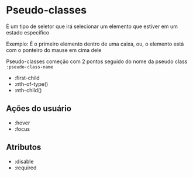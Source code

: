 # Pseudo-classes

É um tipo de seletor que irá selecionar um elemento que estiver em um estado específico

Exemplo: É o primeiro elemento dentro de uma caixa, ou, o elemento está com o ponteiro do mause em cima dele

Pseudo-classes começão com 2 pontos seguido do nome da pseudo class
`:pseudo-class-name`

* :first-child
* :nth-of-type()
* :nth-child()

## Ações do usuário

* :hover
* :focus

## Atributos

* :disable
* :required